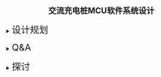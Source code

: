 ## <center> 交流充电桩MCU软件系统设计

<details>
<summary><font size=5>设计规划</font></summary>
<br>
<font size=4>
1. MCU选型
</font>
   <br>
   <br>
   交流充电桩本身功能相对比较简单，充电结费，和为了实现充电结费所需要的UI交互、计量、读卡器（开启充电/结束充电）、保护控制、故障检测、数据存储和数据交互等功能。UI交互多数交流充电桩是用串口屏，只需要使用MCU的TX、RX两个引脚进行通讯；计量目前多是板载计量芯片，通过I2C总线读取计量芯片的数据，计量误差是交流充电桩的隐性政策风险 ( 因国标未对充电桩的计量制订要求，为了降低成本，目前交流充电桩都没有单桩安装电表做计量，为了降低政策风险需要预留485接口接电表 ) ；保护控制 ( 过压/欠压/过温/接地/过载/短路/漏电等等 ) 通过MCU IO口的外部硬件线路实现，不会涉及到通讯总线；故障检测通过MCU IO口或者通讯总线上读取的错误数据来实现，也不需要额外的通讯总线；数据存储在交流充电桩上大多都是保存在外部 flash，通过SPI总线实现读写；通讯是以太网或LTE模块，以太网可以通过串口或SPI与MCU实现数据交换,  LTE模块通常是串口。
   <br>
   <br>
   充电桩要实现的功能是充电和结费，在地下停车场这种应用场景LTE模块可能会没有信号，只能通过以太网实现数据交互，为了快速和稳定充电结费，在系统中以太网和LTE网络是共存的，只是以太网优先，而且板载以太网芯片成本增加并不多。
   <br>
   <br>
   ram 需求难以预估准确，选大了浪费，选小了不够用,  ota 4k + ethernet uart 4k (2k + 2k) + lte uart 4k (2k + 2k) + flash spi 4k，这就16K了，再放大一倍或两倍，选型要32K以上。需要用到的其它IO口25个左右，64PIN封装估算是可以满足需求。交流充电桩没有复杂运算功能，预留一定的频率调整空间。
   <br>
   <br>
<font size=4>
2. 通讯接口配置
</font>
   <br>
   <br>
   交流充电桩通讯接口需求如下：
   
<!-- 让表格居中显示的风格 -->
<style>
.center 
{
  width: auto;
  display: table;
  margin-left: auto;
  margin-right: auto;
}
</style>

<div class="center">

| 外设                                       | 接口                                   |                    数量                    |  DMA  |
| :----------------------------------------- | :------------------------------------- | :----------------------------------------: | :---: |
| UI&nbsp; &nbsp; &nbsp; &nbsp; &nbsp;       | uart&nbsp; &nbsp; &nbsp; &nbsp; &nbsp; | &nbsp; &nbsp; &nbsp;1 &nbsp; &nbsp; &nbsp; |
| 计量&nbsp; &nbsp; &nbsp; &nbsp; &nbsp;     | i2c <br> rs485                         |                   1<br>1                   |
| 读卡器&nbsp; &nbsp; &nbsp; &nbsp; &nbsp;   | uart                                   |                     1                      |
| flash&nbsp; &nbsp; &nbsp; &nbsp; &nbsp;    | spi                                    |                     1                      |
| ethernet&nbsp; &nbsp; &nbsp; &nbsp; &nbsp; | uart<br>spi                            |                   1<br>1                   |
| lte 模块&nbsp; &nbsp; &nbsp; &nbsp; &nbsp; | uart                                   |                     1                      |
| debug&nbsp; &nbsp; &nbsp; &nbsp; &nbsp;    | uart                                   |                     1                      |

</div>
   <br>
   计量用的 i2c 可以用普通IO口来模拟也可以用硬件i2c，软件系统设计时不用关注。如果尽量使用uart会有6个串口 ( 485要占用一个串口 )，如果以ST MCU为标的，能够选择的只有STM32F2、STM32F4或以上系列芯片可选，MCU的成本会很高。以太网芯片通讯接口如果使用SPI总线，uart就只需要5个，spi需要2个 (也可以共用spi, cs各自配置)，STM32F1系列也能满足需求。为什么要以ST MCU为标的？因为ST的型号系列比较齐全，当遇到硬件资源不够用的情况下可以有其它型号直接替换。开撸就用国产芯片，风险太大。
   <br>

   <!-- ctrl+alt+v -->
   ![](stm32f101xx_family.png)
<br>

![](stm32f103xx_family.png)
<br>
<br>
   在整个系统中，影响系统运行效率的会有三个部分：一个是flash读写，另一个是数据网络传输，再一个是调试打印信息。多个外设DMA同时开启或者同一个DMA多个通道同时开启都没有问题，就算有总线争用发生，也仅是其中一个要稍微等待一下，对于UART这样的低速设备几乎感觉不到DMA访问受阻的存在，而且开启DMA也可以有效改善系统运行效率。也因为打开DMA后系统运行效率更高，遇到数据传输读取的问题就会难以排查，打开DMA放到系统优化时再去实现，以期暴露更多问题，只有打印信息串口打开DMA。

   ![](stm32f103xx_block_diagram_dma.png)

   结合硬件需求(方便layout)通讯接口配置如下：

<!-- 让表格居中显示的风格 -->
<style>
.center 
{
  width: auto;
  display: table;
  margin-left: auto;
  margin-right: auto;
}
</style>

<div class="center">

| 外设                                       | 接口                                    |                    DMA                    |
| :----------------------------------------- | :-------------------------------------- | :---------------------------------------: |
| UI&nbsp; &nbsp; &nbsp; &nbsp; &nbsp;       | UART3&nbsp; &nbsp; &nbsp; &nbsp; &nbsp; | &nbsp; &nbsp; &nbsp; &nbsp; &nbsp; &nbsp; |
| 计量&nbsp; &nbsp; &nbsp; &nbsp; &nbsp;     | I2C <br> UART5                          |                                           |
| 读卡器&nbsp; &nbsp; &nbsp; &nbsp; &nbsp;   | UART2                                   |                                           |
| flash&nbsp; &nbsp; &nbsp; &nbsp; &nbsp;    | SPI3                                    |                    OPT                    |
| ethernet&nbsp; &nbsp; &nbsp; &nbsp; &nbsp; | ~~uart~~<br>SPI1                        |                   <br>                    |
| lte 模块&nbsp; &nbsp; &nbsp; &nbsp; &nbsp; | UART1                                   |                    OPT                    |
| debug&nbsp; &nbsp; &nbsp; &nbsp; &nbsp;    | UART4                                   |                    YES                    |

</div>
<br>
<br>
<font size=4>
3. 数据缓存
</font>
   <br>
   <br>
   在系统中要用到多个串口收发数据，UI、RS485、读卡器通讯数据量不大打开DMA也不能完全发挥DMA的作用，只有OTA功能会有较大的数据传输需求，所以设计的数据缓存结构需要能兼容打开DMA的数据传输方式。
   <br>
   <br>
   1M波特率1S传输100K字节 (1 start + 8 bit + 1 stop)，如果使用中断发送，每10us产生一次中断会消耗大量中断资源；如果使用循环发送，需要消耗CPU资源传输数据，传输数据量大时任务调度也会阻塞，这也是调试信息串口为什么要打开DMA的原因。<br>
   <br>

   ![单缓存串口DMA接收](uart_reception_dma_1discuss.png)
   <br>
   单缓存的数据结构例如数组数据接收需要DMA中断协助。当DMA传输数据完成，CPU开始接收DMA通道的数据写入buffer，如果此时DMA通道继续有数据进来，会不会将DMA通道的原有数据覆盖？因为DMA传输数据不需要CPU任何干预 (不受CPU控制)，看起来单缓存的数据结构存在风险。
   <br>

   ![双缓存串口DMA接收](uart_reception_dma_2discuss.png)
   <br>
   双缓存，DMA触发传输过半标志位 (HTIF) CPU将数据保存到buffer1，触发传输完成标志位 (TCIF) CPU将数据保存到buffer2，交替使用。看起来是可以避免单缓存的风险，但是需要DMA中断协助切换缓冲区，而且最终还需要拼包。
   <br>

   ![](stm32f103xx_system_architechture.png)
   <br>
   从MCU的系统架构来看，这个冲突是出现在Bus matrix 到 SRAM 的数据传输过程中。
   <br>
   <br>
   ![](stm32f103xx_ore_brief.png)
   <br>
   <br>
   ![](stm32f103xx_ore_bit.png)
   <br>
   MCU本身是有这种冲突的保护机制，只需要监控ORE bit就知道是不是出现了溢出错误。
   <br>
   ![](ring_buffer.png)
   <br>
   环形缓存在串口传输数据时仅需要串口收发中断写入缓存区，打开DMA也不需要DMA中断参与，只要读取速度足够快就可以避免buffer被填满，也就是说应用程序只需要关注应用端本身，将需要传输的数据写入环形缓冲，数据的收发交给串口中断去处理，不需要其它任务参与数据处理，因此环形缓冲 (ring buffer)数据结构是比较理想的选择。
   <br>
   <br>
   &nbsp; &nbsp; &nbsp; &nbsp; &nbsp; &nbsp;ring buffer介绍可以参考链接：https://www.embedded.com/ring-buffer-basics/
   <br>
   <br>
   &nbsp; &nbsp; &nbsp; &nbsp; &nbsp; &nbsp;ring buffer代码可以参考链接：https://github.com/AndersKaloer/Ring-Buffer
   <br>
   &nbsp; &nbsp; &nbsp; &nbsp; &nbsp; &nbsp;注意参考代码中定义的缓冲区长度是2的幂，如果想将缓冲区长度任意定义，链接代码需要做些改动。
   <br>
   <br>
<font size=4>
4. LOG输出
</font>
   <br>
   <br>
   因为要支持OTA，在线调试就不能用了，调试手段只能是输出打印信息；另一方面，充电桩安装地址可能在全国各地，如果现场设备出现故障只能是远程调试。打印信息就是一种比较好的发现问题、排除故障的调试手段。为了减少输出打印信息对系统的影响，将输出打印信息的串口打开DMA，TX用作调试信息输出，RX用作调试指令接收端口 (例如通过PC向设备端发送调试指令)，并将串口以较高的波特率运行。
   <br>
   <br>
   为了输出可变长度的调试信息，需要解决如何计算可变长度变量的长度大小才能通过串口发送，引入vsnprintf来取得这个长度。

```C
uint8_t logTxBuff[LOG_TX_SIZE] = {0};
void LogPrintf(char *format, ...)
{
    va_list args;
    uint16_t size = 0;

    va_start(args, format);
    size = vsnprintf((char *)logTxBuff, sizeof(logTxBuff)/sizeof(logTxBuff[0]) - 1, format, args);
    va_end(args);
    HAL_UART_Transmit_DMA(&huart4, logTxBuff, size);
    while(huart4.TxXferCount){
        //wait DMA xfer complete
    }
    memset(logTxBuff, 0, sizeof(logTxBuff));
    
    huart4.gState = HAL_UART_STATE_READY;
}
```
<br>
Notes:&nbsp;&nbsp;如果要防止数据溢出上述代码需要再作修改。
<br>
<br>
<font size=4>
5. LOG保存
</font>
   <br>
   <br>
   为了实现远程调试，一方面需要将设备的日志信息保存在本地 (设备的外部flash)，另一方面还需要能通过远程实现日志上传和日志的分级控制。比如某台充电桩出现故障，通过上传设备本地的日志信息但是分析不出具体原因，设备本地的日志信息由于受限于flash的物理限制通常只能是一些程序中的关键数据，无法将设备的所有调试信息都保存在本地，这时就需要远程修改日志等级让设备端将更多的日志信息写入本地存储设备然后上传给后台。
   <br>
   <br>
   分级控制容易实现，将日志信息通过spintf或snprintf写入临时缓存，如果当前的日志等级需要将此信息保存在本地，则将临时缓存中的数据写入日志缓存，当日志缓存写满则将数据写入flash (日志缓存大小为4k，与flash的扇区大小一致)。选用的外部flash容量大小为64M-BIT，划出一半的容量4M用作log保存 (这个容量大小根据实际需要再调整，只要保证在设备的寿命周期内flash的擦除次数不要超过flash本身的擦除次数的物理极限)。
   <br>
   <br>
   为了解决大容量数据存取需要引入FatFS，本地保存的log就可以以文件的方式传送给后台 (在FatFS管理下本地LOG也可以分成多个文件保存)。通常充电桩都是常供电FatFS易损坏的特性在充电桩产品上可以忽略。因为并不打算以较高的频率运行系统，引入FatFS后的文件操作可能要占用比较长的时间，这个后续根据实际情况再调整系统工作频率。
   <br>
   <br>

   为了实现最极致的成本，加上充电桩的任务并不复杂，不打算引入RTOS，数据收发使用环形缓冲，任务调度使用轮询，选用STM32F103直接裸奔开撸。
<br>
</details>
<br>
<details>
<summary><font size=5>Q&A</font></summary>
<br>
<font size=4>
1. 串口波特率误差
</font>
   <br>
   <br>
   如果晶振发生了漂移，对通信会有影响。国标充电桩的工作温度-20 -- +50 ，如果晶振频率误差引起波特率误差超过2%，就要考虑换晶振。对于期望误差率为0的强迫症来说，波特率计算出来的误差为0可以用不同的方式达成：选用合适频率的外部晶或者配置合适的系统时钟。当系统时钟为32MHz或36MHz或72MHz，1MHz波特率误差均为0%，用于串口输出调试信息。

   ![](stm32f103xx_clock_tree.png)
   <br>
   <br>
<font size=4>
2. 轮询带来的问题
</font>
<br>
<br>
   对于交流充电桩来说实时性要求并不高，轮询调度对一般性事务(非网络数据传输任务)足以满足应用需求。但是对于网络数据传输来说轮询甚或抢占式调度都会面临一个问题：因为网络时延的不确定性，以什么样的时间间隔去轮询或者以什么条件去触发抢占调度？后台socket通道断开连接的超时时间是15秒，即后台发送一帧数据到收到客户端的回复需要在15秒内，反过来说客户端在15秒内收到后台的回复数据都是可能的(在实际调试中遇到过客户端超过12秒才收到后台的数据)，如果以15秒的时间间隔去轮询任务这个时间太长系统效率很低。
   <br>
   <br>
   ![](stm32f103xx_polling.png)
   <br>
   环形缓存轮询任务流程如上图所示，当环形缓冲为空时结束数据处理等待下一次任务调度；当环形缓冲不为空执行数据处理并dequeue (环形缓存清空)。当执行环形缓存轮询任务时，环形缓存不为空但是数据尚未完全接收完成时，这时的数据处理就会出错。这个问题在网络数据传输过程中必然会出现，只是出现概率大小而已。
   <br>
   <br>
   怎样重现这个问题又如何来解决这个问题？
   <br>
   <br>
   遇到这个问题是在OTA时发现的，在正常的使用过程中偶尔也会遇到丢包的现象，但是很难复现，但在OTA过程中就会频繁出现，原因是OTA数据包的长度是1024字节，传输耗费的时间较长，正常使用中数据包多数就几十字节。串口波特率115200，1024字节数据传输输需要时间：
   <br>
   &nbsp;&nbsp;&nbsp;&nbsp;&nbsp;&nbsp;&nbsp;&nbsp;1000 / (115200 / 10) * 1024 = 88.89 ms
   <br>
   <br>
   ![](stm32f103xx_115200_1k.png)
   <br>
   实际捕获波形波特率115200串口传输1024字节耗时 96.8 ms左右。
   <br>
   <br>
   ![](stm32f103xx_polling_ring_buffer.png)
   <br>
   图中绿色脉冲的上升和下降沿表示开始轮询环形缓冲，粉色是串口传输的数据。程序运行判断环形缓冲不为空，环形缓冲中的数据dequeue并执行数据解析，因为数据不完整无法完整解析被丢弃。这种情况即使在dequeue时添加串口中断标志位的判断作延时处理，也没有什么改善。
   <br>
   <br>
   在代码中环形缓冲dequeue后的数据解析中因为数据不完整而被丢弃后添加打印信息：prefetch_disintegrity
   <br>
   <br>
   ![](ring_buffer_err.png)
   <br>
   通过在程序中添加打印信息也是可以发现问题。
   <br>
   <br>
   使用双缓冲可能也是一种解决办法，但是双缓冲需要多占用一份RAM空间，与我们想要的极致的成本设计思路不一致，需要寻找其它办法。前面提到的环形缓冲参考代码中的 ring_buffer_peek() 给了我们灵感，如果我们能判断环形缓冲中的数据是完整的再执行dequeue，如果数据不完整则不执行等待下一次轮询，就可以避免因为dequeue操作而丢弃数据的问题。
   <br>
   <br>
   ![](ring_buffer_prefetch_flow.png)
   <br>
   传输的数据均是来自于我们自己的应用，所以我们会清楚知道每一帧数据的格式，从数据格式中将每一帧的数据长度提取出来作为我们判断数据完整性的依据，但是不执行任dequeue动作，我称之为 ring_buffer_prefetch()。
   <br>
   <br>
   ![](patent_show.png)
   <br>
   既然象上图都可以申请专利，环形缓冲预读取机制结合网络传输数据整个专利应该也是可行的，在需要网络传输数据的IoT设备上这种机制具有一定的普适性。
   <br>
   <br>
<font size=4>
3. 物联网卡白名单
</font>
<br>
<br>
   移动、电信定向卡都有白名单功能，需要把连接的网址加入白名单并激活卡后才能正常使用，但是不是每一个卡商都会正确添加白名单，有的卡商只会卖卡！只会卖卡！只会卖卡！用手机卡来调试吧，这种卡商要拉出来打八十大板。

</details>

<br>
<details>
<summary><font size=5>探讨</font></summary>
<br>
<br>
<font size=5>
1. 静态功耗
</font>
<br>
<br>
   充电桩在未充电状态下的功耗似乎没人关注，在接触的桩企中从没有讨论过功耗的问题，似乎被大家遗忘了。目前充电桩充电收费方式是电费+服务费，对于充电桩运营商来说利润来源一部分是电费差价，另一部分是充电而产生的服务费用，运营成本有一部分是来自于充电桩本身的损耗。
   <br>
   目前的交流充电桩未充电状态大多是宣称功耗12W左右，如果以RMB1.00/度电费和1000台交流充电桩来测算:
   <br>
   &nbsp;&nbsp;&nbsp;&nbsp;&nbsp;&nbsp;&nbsp;&nbsp;一个月的损耗费用:&nbsp;&nbsp;&nbsp;&nbsp;&nbsp;&nbsp;&nbsp;&nbsp;&nbsp;&nbsp;&nbsp;&nbsp;&nbsp;&nbsp;(12 * 24)/1000 * 1 * 1000 * 30 &nbsp;&nbsp;&nbsp;&nbsp;&nbsp;&nbsp;&nbsp;&nbsp;&nbsp;&nbsp;&nbsp;&nbsp;= 8640 元/月/千台
   <br>
   如果充电桩功耗 (充电桩主板的功耗) 降低30%，仍然以RMB1.00/度电费和1000台交流充电桩来测算：
   <br>
   &nbsp;&nbsp;&nbsp;&nbsp;&nbsp;&nbsp;&nbsp;&nbsp;一个月节约的损耗费用:&nbsp;&nbsp;&nbsp;&nbsp;&nbsp;(12 * 24)/1000 * 1 * 1000 * 30 * 30% = 2592 元/月/千台
   <br>
   <br>
   当运营的充电桩数量足够多的时候每天节省下来的损耗就是实实在在的落入口袋的人民币。
   <br>
   <br>
<font size=5>
2. 数据加密
</font>
<br>
<br>
交流充电桩与后台的数据交互多数都是以明文的方式传输，尤其是串口通讯使用较多，更需要注意保护数据防止数据被篡改。当运营的充电桩数量足够多时，再想去更改，工作量和成本就是一件很恐怖的事情。
<br>
<br>
<font size=5>
3. 国产MCU
</font>
<br>
<br>
   在交流充电桩产品上的MCU常见的是ST，或者是能PIN to PIN直接替代ST的GD、Artery之类，国内这么多的MCU厂商在这个产品上没有展现更多的身影。对于交流充电桩主板供应商来说MCU集成以太网是具有一定的成本优势，常见的MCU具有以太网功能的多数仅集成PHY，还是需要外加MAC芯片。集成以太网芯片功能的MCU市场上还是有的，比如CH32F207VCT6，买MCU送以太网芯片，一句话的事竞然没看到沁恒在一些大的论坛上做相关推广？国产MCU加油把ST芯片的价格打下来！
   <br>   

   ![](qh_mcu.png)
   <br>
   <br>
<font size=5>
4. 测试
</font>
<br>
<br>
   交流充电桩的测试除了作为硬件设备的功能测试外，网络性能测试也是需要考虑的。一方面通过网络压力测试用来验证服务器在高压下的响应和性能，另一方面用来验证设备连接后台的可靠性。尤其要注意通讯中出现的RST报文，有些异常断开连接可能就是RST引起的，需要对引起RST的原因仔细鉴别。
   <br>
   <br>
</details>

<br>
<br>